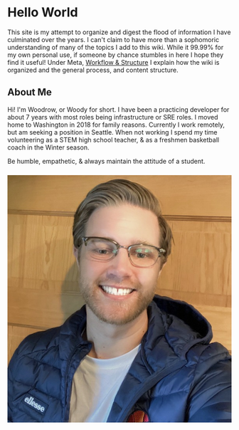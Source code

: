 # Hello World

This site is my attempt to organize and digest the flood of information I have culminated over the years. I can't claim to have more than a sophomoric understanding of many of the topics I add to this wiki. While it 99.99% for my own personal use, if someone by chance stumbles in here I hope they find it useful! Under Meta, [Workflow & Structure](meta/workflow-struct.md) I explain how the wiki is organized and the general process, and content structure.

## About Me

Hi! I'm Woodrow, or Woody for short. I have been a practicing developer for about 7 years with most roles being infrastructure or SRE roles. I moved home to Washington in 2018 for family reasons. Currently I work remotely, but am seeking a position in Seattle. When not working I spend my time volunteering as a STEM high school teacher, & as a freshmen basketball coach in the Winter season.

Be humble, empathetic, & always maintain the attitude of a student.

### ![](.gitbook/assets/wood_cover.JPG)

